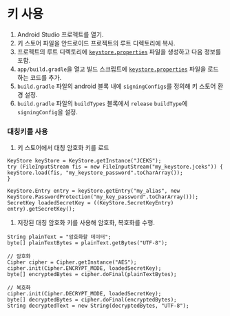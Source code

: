# 키 사용

1. Android Studio 프로젝트를 열기.
2. 키 스토어 파일을 안드로이드 프로젝트의 루트 디렉토리에 복사.
3. 프로젝트의 루트 디렉토리에 [`keystore.properties`](http://keystore.properties) 파일을 생성하고 다음 정보를 포함.
4. `app/build.gradle`을 열고 빌드 스크립트에 [`keystore.properties`](http://keystore.properties) 파일을 로드하는 코드를 추가.
5. `build.gradle` 파일의 android 블록 내에 `signingConfigs`를 정의해 키 스토어 환경 설정.
6. `build.gradle` 파일의 `buildTypes` 블록에서 `release` `buildType`에 `signingConfig`을 설정.

### 대칭키를 사용

1. 키 스토어에서 대칭 암호화 키를 로드

```
KeyStore keyStore = KeyStore.getInstance("JCEKS");
try (FileInputStream fis = new FileInputStream("my_keystore.jceks")) {
keyStore.load(fis, "my_keystore_password".toCharArray());
}

KeyStore.Entry entry = keyStore.getEntry("my_alias", new KeyStore.PasswordProtection("my_key_password".toCharArray()));
SecretKey loadedSecretKey = ((KeyStore.SecretKeyEntry) entry).getSecretKey();
```

1. 저장된 대칭 암호화 키를 사용해 암호화, 복호화를 수행.

```
String plainText = "암호화할 데이터";
byte[] plainTextBytes = plainText.getBytes("UTF-8");

// 암호화
Cipher cipher = Cipher.getInstance("AES");
cipher.init(Cipher.ENCRYPT_MODE, loadedSecretKey);
byte[] encryptedBytes = cipher.doFinal(plainTextBytes);

// 복호화
cipher.init(Cipher.DECRYPT_MODE, loadedSecretKey);
byte[] decryptedBytes = cipher.doFinal(encryptedBytes);
String decryptedText = new String(decryptedBytes, "UTF-8");
```